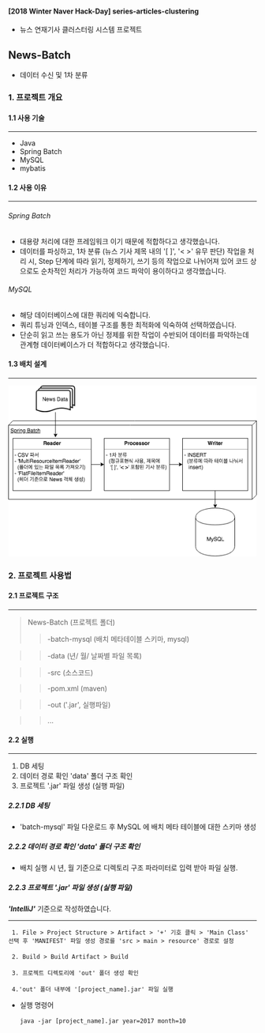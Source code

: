 #### [2018 Winter Naver Hack-Day] series-articles-clustering
- 뉴스 연재기사 클러스터링 시스템 프로젝트

News-Batch
--------------
- 데이터 수신 및 1차 분류

### 1. 프로젝트 개요
#### 1.1 사용 기술
---
* Java
* Spring Batch
* MySQL
* mybatis

#### 1.2 사용 이유
---
###### Spring Batch
* 대용량 처리에 대한 프레임워크 이기 때문에 적합하다고 생각했습니다.
* 데이터를 파싱하고, 1차 분류 (뉴스 기사 제목 내의 '[ ]', '< >' 유무 판단) 작업을 처리 시, Step 단계에 따라 읽기, 정제하기, 쓰기 등의 작업으로 나뉘어져 있어 코드 상으로도 순차적인 처리가 가능하여 코드 파악이 용이하다고 생각했습니다.

###### MySQL
* 해당 데이터베이스에 대한 쿼리에 익숙합니다.
* 쿼리 튜닝과 인덱스, 테이블 구조를 통한 최적화에 익숙하여 선택하였습니다.
* 단순히 읽고 쓰는 용도가 아닌 정제를 위한 작업이 수반되어 데이터를 파악하는데 관계형 데이터베이스가 더 적합하다고 생각했습니다.

#### 1.3 배치 설계
---
![project_structure](./image/project_structure.png)

### 2. 프로젝트 사용법
#### 2.1 프로젝트 구조
---
>News-Batch (프로젝트 폴더)
>>-batch-mysql (배치 메타테이블 스키마, mysql)

>>-data (년/ 월/ 날짜별 파일 목록)

>>-src (소스코드)

>>-pom.xml (maven)

>>-out ('.jar', 실행파일)

>>...

#### 2.2 실행
---
1. DB 세팅
2. 데이터 경로 확인 'data' 폴더 구조 확인
3. 프로젝트 '.jar' 파일 생성 (실행 파일)

##### 2.2.1 DB 세팅
* 'batch-mysql' 파일 다운로드 후 MySQL 에 배치 메타 테이블에 대한 스키마 생성


##### 2.2.2 데이터 경로 확인 'data' 폴더 구조 확인
* 배치 실행 시 년, 월 기준으로 디렉토리 구조 파라미터로 입력 받아 파일 실행.


##### 2.2.3 프로젝트 '.jar' 파일 생성 (실행 파일)
<strong><em>'IntelliJ'</em></strong> 기준으로 작성하였습니다.
___

     1. File > Project Structure > Artifact > '+' 기호 클릭 > 'Main Class' 선택 후 'MANIFEST' 파일 생성 경로를 'src > main > resource' 경로로 설정
     
	 2. Build > Build Artifact > Build
	 
	 3. 프로젝트 디렉토리에 'out' 폴더 생성 확인
	 
	 4.'out' 폴더 내부에 '[project_name].jar' 파일 실행

* 실행 명령어

	  java -jar [project_name].jar year=2017 month=10
